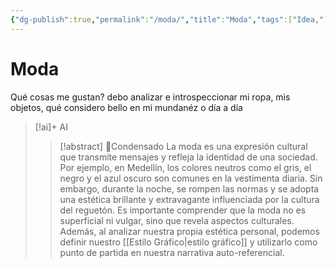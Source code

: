 ```yaml
---
{"dg-publish":true,"permalink":"/moda/","title":"Moda","tags":["Idea,"],"noteIcon":"","created":"2023-08-07T13:41:53.000-05:00","updated":"2023-08-07T13:31:13.000-05:00"}
---
```



# Moda

Qué cosas me gustan? debo analizar e introspeccionar mi ropa, mis objetos, qué considero bello en mi mundanéz o día a día

> [!ai]+ AI
>
> >[!abstract] 📖Condensado
> >La moda es una expresión cultural que transmite mensajes y refleja la identidad de una sociedad. Por ejemplo, en Medellín, los colores neutros como el gris, el negro y el azul oscuro son comunes en la vestimenta diaria. Sin embargo, durante la noche, se rompen las normas y se adopta una estética brillante y extravagante influenciada por la cultura del reguetón. Es importante comprender que la moda no es superficial ni vulgar, sino que revela aspectos culturales. Además, al analizar nuestra propia estética personal, podemos definir nuestro [[Estilo Gráfico\|estilo gráfico]] y utilizarlo como punto de partida en nuestra narrativa auto-referencial.
